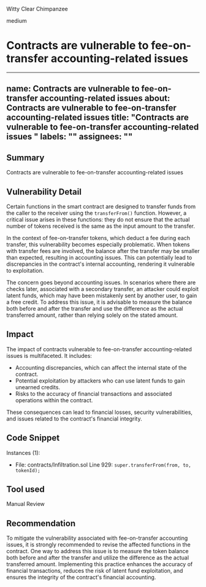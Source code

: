 Witty Clear Chimpanzee

medium

# Contracts are vulnerable to fee-on-transfer accounting-related issues
---
name: Contracts are vulnerable to fee-on-transfer accounting-related issues
about: Contracts are vulnerable to fee-on-transfer accounting-related issues
title: "Contracts are vulnerable to fee-on-transfer accounting-related issues
"
labels: ""
assignees: ""
---

## Summary

Contracts are vulnerable to fee-on-transfer accounting-related issues

## Vulnerability Detail

Certain functions in the smart contract are designed to transfer funds from the caller to the receiver using the `transferFrom()` function. However, a critical issue arises in these functions: they do not ensure that the actual number of tokens received is the same as the input amount to the transfer.

In the context of fee-on-transfer tokens, which deduct a fee during each transfer, this vulnerability becomes especially problematic. When tokens with transfer fees are involved, the balance after the transfer may be smaller than expected, resulting in accounting issues. This can potentially lead to discrepancies in the contract's internal accounting, rendering it vulnerable to exploitation.

The concern goes beyond accounting issues. In scenarios where there are checks later, associated with a secondary transfer, an attacker could exploit latent funds, which may have been mistakenly sent by another user, to gain a free credit. To address this issue, it is advisable to measure the balance both before and after the transfer and use the difference as the actual transferred amount, rather than relying solely on the stated amount.

## Impact

The impact of contracts vulnerable to fee-on-transfer accounting-related issues is multifaceted. It includes:

- Accounting discrepancies, which can affect the internal state of the contract.
- Potential exploitation by attackers who can use latent funds to gain unearned credits.
- Risks to the accuracy of financial transactions and associated operations within the contract.

These consequences can lead to financial losses, security vulnerabilities, and issues related to the contract's financial integrity.

## Code Snippet

Instances (1):
- File: contracts/Infiltration.sol
  Line 929: `super.transferFrom(from, to, tokenId);`

## Tool used

Manual Review

## Recommendation

To mitigate the vulnerability associated with fee-on-transfer accounting issues, it is strongly recommended to revise the affected functions in the contract. One way to address this issue is to measure the token balance both before and after the transfer and utilize the difference as the actual transferred amount. Implementing this practice enhances the accuracy of financial transactions, reduces the risk of latent fund exploitation, and ensures the integrity of the contract's financial accounting.
